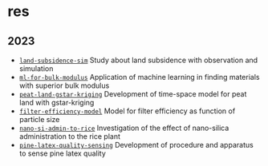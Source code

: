 # res

## 2023
+ [`land-subsidence-sim`](https://github.com/dudung/land-subsidence-sim) Study about land subsidence with observation and simulation 
+ [`ml-for-bulk-modulus`](https://github.com/dudung/ml-for-bulk-modulus) Application of machine learning in finding materials with superior bulk modulus
+ [`peat-land-gstar-kriging`](https://github.com/dudung/peat-land-gstar-kriging) Development of time-space model for peat land with gstar-kriging
+ [`filter-efficiency-model`](https://github.com/dudung/filter-efficiency-model) Model for filter efficiency as function of particle size 
+ [`nano-si-admin-to-rice`](https://github.com/dudung/nano-si-admin-to-rice) Investigation of the effect of nano-silica administration to the rice plant
+ [`pine-latex-quality-sensing`](https://github.com/dudung/pine-latex-quality-sensing) Development of procedure and apparatus to sense pine latex quality
